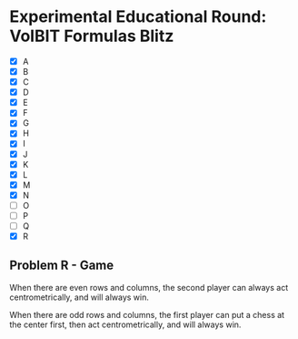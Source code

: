 # Experimental Educational Round: VolBIT Formulas Blitz

- [x] A
- [x] B
- [x] C
- [x] D
- [x] E
- [x] F
- [x] G
- [x] H
- [x] I
- [x] J
- [x] K
- [x] L
- [x] M
- [x] N
- [ ] O
- [ ] P
- [ ] Q
- [x] R

## Problem R - Game

When there are even rows and columns, the second player can always act centrometrically, and will always win.

When there are odd rows and columns, the first player can put a chess at the center first, then act centrometrically, and will always win.